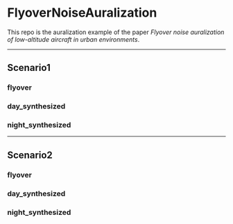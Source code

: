 # FlyoverNoiseAuralization

This repo is the auralization example of the paper *Flyover noise auralization of low-altitude aircraft in urban environments*. 

---

## Scenario1

### flyover

### day_synthesized

### night_synthesized

---

## Scenario2

### flyover

### day_synthesized

### night_synthesized


